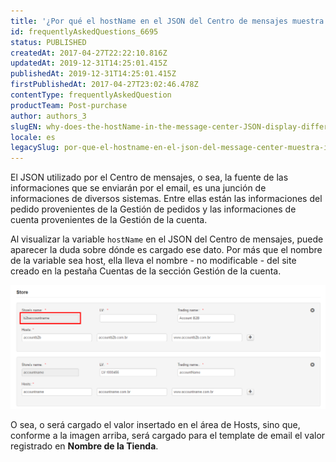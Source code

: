 ```yaml
---
title: '¿Por qué el hostName en el JSON del Centro de mensajes muestra información distinta a la de la Gestión de la cuenta?'
id: frequentlyAskedQuestions_6695
status: PUBLISHED
createdAt: 2017-04-27T22:22:10.816Z
updatedAt: 2019-12-31T14:25:01.415Z
publishedAt: 2019-12-31T14:25:01.415Z
firstPublishedAt: 2017-04-27T23:02:46.478Z
contentType: frequentlyAskedQuestion
productTeam: Post-purchase
author: authors_3
slugEN: why-does-the-hostName-in-the-message-center-JSON-display-different-information-from-the-license-manager
locale: es
legacySlug: por-que-el-hostname-en-el-json-del-message-center-muestra-informacion-distinta-a-la-del-license-manager
---
```


El JSON utilizado por el Centro de mensajes, o sea, la fuente de las informaciones que se enviarán por el email, es una junción de informaciones de diversos sistemas. Entre ellas están las informaciones del pedido provenientes de la Gestión de pedidos y las informaciones de cuenta provenientes de la Gestión de la cuenta.

Al visualizar la variable `hostName` en el JSON del Centro de mensajes, puede aparecer la duda sobre dónde es cargado ese dato. Por más que el nombre de la variable sea host, ella lleva el nombre - no modificable - del site creado en la pestaña Cuentas de la sección Gestión de la cuenta.

![VTEX - License Manager](https://raw.githubusercontent.com/vtexdocs/help-center-content/refs/heads/main/docs/es/faq/post-purchase/por-que-el-hostname-en-el-json-del-message-center-muestra-informacion-distinta-a-la-del-license-manager_1.png)

O sea, o será cargado el valor insertado en el área de Hosts, sino que, conforme a la imagen arriba, será cargado para el template de email el valor registrado en **Nombre de la Tienda**.
